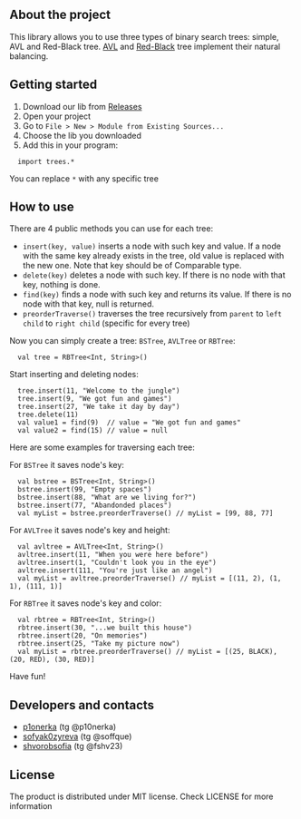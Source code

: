 ## About the project

This library allows you to use three types of binary search trees: simple, AVL and Red-Black tree. [AVL](https://en.wikipedia.org/wiki/AVL_tree) and [Red-Black](https://en.wikipedia.org/wiki/Red–black_tree) tree implement their natural balancing.

## Getting started
1. Download our lib from [Releases](https://github.com/spbu-coding-2023/trees-5/releases)
2. Open your project
3. Go to `File > New > Module from Existing Sources...`
4. Choose the lib you downloaded
5. Add this in your program:

```
  import trees.*
  ```
You can replace `*` with any specific tree

## How to use
There are 4 public methods you can use for each tree:

* `insert(key, value)`  inserts a node with such key and value. If a node with the same key already exists in the tree, old value is replaced with the new one. Note that key should be of Comparable type.
* `delete(key)`  deletes a node with such key. If there is no node with that key, nothing is done.
* `find(key)`  finds a node with such key and returns its value. If there is no node with that key, null is returned.
* `preorderTraverse()`  traverses the tree recursively from `parent` to `left child` to `right child` (specific for every tree)

Now you can simply create a tree: `BSTree`, `AVLTree` or `RBTree`:
```
  val tree = RBTree<Int, String>()
  ```
Start inserting and deleting nodes:
```
  tree.insert(11, "Welcome to the jungle")                
  tree.insert(9, "We got fun and games")
  tree.insert(27, "We take it day by day")
  tree.delete(11)
  val value1 = find(9)  // value = "We got fun and games"
  val value2 = find(15) // value = null
  ```
Here are some examples for traversing each tree:

For `BSTree` it saves node's key:
```
  val bstree = BSTree<Int, String>()
  bstree.insert(99, "Empty spaces")
  bstree.insert(88, "What are we living for?")
  bstree.insert(77, "Abandonded places")
  val myList = bstree.preorderTraverse() // myList = [99, 88, 77]
  ```
For `AVLTree` it saves node's key and height:
```
  val avltree = AVLTree<Int, String>()
  avltree.insert(11, "When you were here before")
  avltree.insert(1, "Couldn't look you in the eye")
  avltree.insert(111, "You're just like an angel")
  val myList = avltree.preorderTraverse() // myList = [(11, 2), (1, 1), (111, 1)]
  ```
For `RBTree` it saves node's key and color:
```
  val rbtree = RBTree<Int, String>()
  rbtree.insert(30, "...we built this house")
  rbtree.insert(20, "On memories")
  rbtree.insert(25, "Take my picture now")
  val myList = rbtree.preorderTraverse() // myList = [(25, BLACK), (20, RED), (30, RED)]
  ```

Have fun!
## Developers and contacts
* [p1onerka](https://github.com/p1onerka) (tg @p10nerka)  
* [sofyak0zyreva](https://github.com/sofyak0zyreva) (tg @soffque)  
* [shvorobsofia](https://github.com/shvorobsofia) (tg @fshv23)  

## License
The product is distributed under MIT license. Check LICENSE for more information

